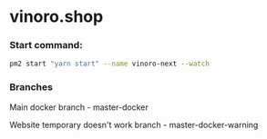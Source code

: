 # vinoro.shop


### Start command:

```bash
pm2 start "yarn start" --name vinoro-next --watch
```

### Branches

Main docker branch - master-docker

Website temporary doesn't work branch - master-docker-warning
